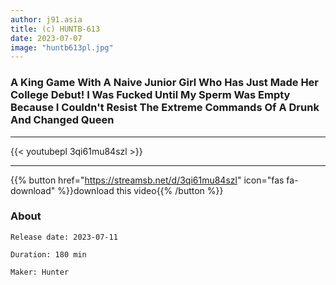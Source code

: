 ```yaml
---
author: j91.asia
title: (c) HUNTB-613
date: 2023-07-07
image: "huntb613pl.jpg"
---
```


### A King Game With A Naive Junior Girl Who Has Just Made Her College Debut! I Was Fucked Until My Sperm Was Empty Because I Couldn't Resist The Extreme Commands Of A Drunk And Changed Queen
___

{{< youtubepl 3qi61mu84szl >}}
___

{{% button href="https://streamsb.net/d/3qi61mu84szl" icon="fas fa-download" %}}download this video{{% /button %}}
### About

`Release date: 2023-07-11`

`Duration: 180 min`

`Maker:	Hunter`